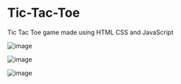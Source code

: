 # Tic-Tac-Toe
Tic Tac Toe game made using HTML CSS and JavaScript

![image](https://ibb.co/0jSGyFv)

![image](https://ibb.co/v4GDdwr)

![image](https://ibb.co/gdssR7H)
